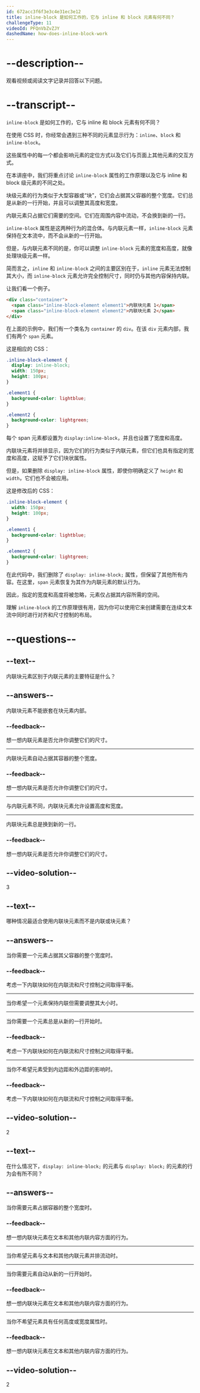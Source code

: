 ```yaml
---
id: 672acc3f6f3e3c4e31ec3e12
title: inline-block 是如何工作的，它与 inline 和 block 元素有何不同？
challengeType: 11
videoId: PFQnVbZvZJY
dashedName: how-does-inline-block-work
---
```


# --description--

观看视频或阅读文字记录并回答以下问题。

# --transcript--

`inline-block` 是如何工作的，它与 inline 和 block 元素有何不同？

在使用 CSS 时，你经常会遇到三种不同的元素显示行为：`inline`、`block` 和 `inline-block`。

这些属性中的每一个都会影响元素的定位方式以及它们与页面上其他元素的交互方式。

在本讲座中，我们将重点讨论 `inline-block` 属性的工作原理以及它与 inline 和 block 级元素的不同之处。

块级元素的行为类似于大型容器或“块”，它们会占据其父容器的整个宽度。它们总是从新的一行开始，并且可以调整其高度和宽度。

内联元素只占据它们需要的空间。它们在周围内容中流动，不会换到新的一行。

`inline-block` 属性是这两种行为的混合体。与内联元素一样，`inline-block` 元素保持在文本流中，而不会从新的一行开始。

但是，与内联元素不同的是，你可以调整 `inline-block` 元素的宽度和高度，就像处理块级元素一样。

简而言之，`inline` 和 `inline-block` 之间的主要区别在于，`inline` 元素无法控制其大小，而 `inline-block` 元素允许完全控制尺寸，同时仍与其他内容保持内联。

让我们看一个例子。

```html
<div class="container">
  <span class="inline-block-element element1">内联块元素 1</span>
  <span class="inline-block-element element2">内联块元素 2</span>
</div>
```

在上面的示例中，我们有一个类名为 `container` 的 `div`。在该 `div` 元素内部，我们有两个 `span` 元素。

这是相应的 CSS：

```css
.inline-block-element {
  display: inline-block;
  width: 150px;
  height: 100px;
}

.element1 {
  background-color: lightblue;
}

.element2 {
  background-color: lightgreen;
}
```

每个 span 元素都设置为 `display:inline-block`，并且也设置了宽度和高度。

内联块元素将并排显示，因为它们的行为类似于内联元素，但它们也具有指定的宽度和高度，这赋予了它们块状属性。

但是，如果删除 `display: inline-block` 属性，即使你明确定义了 `height` 和 `width`，它们也不会被应用。

这是修改后的 CSS：

```css
.inline-block-element {
  width: 150px;
  height: 100px;
}

.element1 {
  background-color: lightblue;
}

.element2 {
  background-color: lightgreen;
}
```

在此代码中，我们删除了 `display: inline-block;` 属性，但保留了其他所有内容。在这里，`span` 元素恢复为其作为内联元素的默认行为。

因此，指定的宽度和高度将被忽略，元素仅占据其内容所需的空间。

理解 `inline-block` 的工作原理很有用，因为你可以使用它来创建需要在连续文本流中同时进行对齐和尺寸控制的布局。

# --questions--

## --text--

内联块元素区别于内联元素的主要特征是什么？

## --answers--

内联块元素不能嵌套在块元素内部。

### --feedback--

想一想内联元素是否允许你调整它们的尺寸。

---

内联块元素自动占据其容器的整个宽度。

### --feedback--

想一想内联元素是否允许你调整它们的尺寸。

---

与内联元素不同，内联块元素允许设置高度和宽度。

---

内联块元素总是换到新的一行。

### --feedback--

想一想内联元素是否允许你调整它们的尺寸。

## --video-solution--

3

## --text--

哪种情况最适合使用内联块元素而不是内联或块元素？

## --answers--

当你需要一个元素占据其父容器的整个宽度时。

### --feedback--

考虑一下内联块如何在内联流和尺寸控制之间取得平衡。

---

当你希望一个元素保持内联但需要调整其大小时。

---

当你需要一个元素总是从新的一行开始时。

### --feedback--

考虑一下内联块如何在内联流和尺寸控制之间取得平衡。

---

当你不希望元素受到内边距和外边距的影响时。

### --feedback--

考虑一下内联块如何在内联流和尺寸控制之间取得平衡。

## --video-solution--

2

## --text--

在什么情况下，`display: inline-block;` 的元素与 `display: block;` 的元素的行为会有所不同？

## --answers--

当你需要元素占据容器的整个宽度时。

### --feedback--

想一想内联块元素在文本和其他内联内容方面的行为。

---

当你希望元素与文本和其他内联元素并排流动时。

---

当你需要元素自动从新的一行开始时。

### --feedback--

想一想内联块元素在文本和其他内联内容方面的行为。

---

当你不希望元素具有任何高度或宽度属性时。

### --feedback--

想一想内联块元素在文本和其他内联内容方面的行为。

## --video-solution--

2
